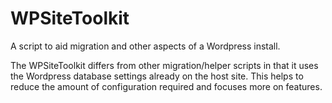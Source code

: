 WPSiteToolkit
=============

A script to aid migration and other aspects of a Wordpress install.

The WPSiteToolkit differs from other migration/helper scripts in that it uses the Wordpress database settings already on the host site. This helps to reduce the amount of configuration required and focuses more on features.

